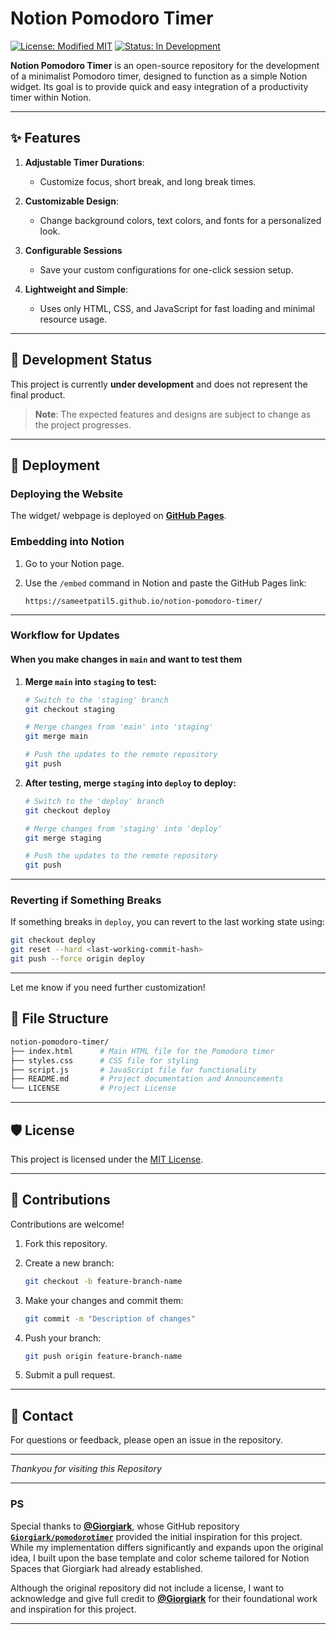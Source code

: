 # Notion Pomodoro Timer  

[![License: Modified MIT](https://img.shields.io/badge/License-Modified%20MIT-blue.svg)](LICENSE)
[![Status: In Development](https://img.shields.io/badge/Status-In%20Development-orange)](https://github.com/sameetpatil5/notion-pomodoro-timer)

**Notion Pomodoro Timer** is an open-source repository for the development of a minimalist Pomodoro timer, designed to function as a simple Notion widget. Its goal is to provide quick and easy integration of a productivity timer within Notion.  

---

## ✨ Features  

1. **Adjustable Timer Durations**:  
   - Customize focus, short break, and long break times.  

2. **Customizable Design**:  
   - Change background colors, text colors, and fonts for a personalized look.  
  
3. **Configurable Sessions**  
   - Save your custom configurations for one-click session setup.  

4. **Lightweight and Simple**:  
   - Uses only HTML, CSS, and JavaScript for fast loading and minimal resource usage.  

---

## 🚧 Development Status  

This project is currently **under development** and does not represent the final product.  
> **Note**: The expected features and designs are subject to change as the project progresses.  

---

## 🚀 Deployment  

### Deploying the Website  

The widget/ webpage is deployed on **[GitHub Pages](https://sameetpatil5.github.io/notion-pomodoro-timer/)**.  

### Embedding into Notion  

1. Go to your Notion page.  
2. Use the `/embed` command in Notion and paste the GitHub Pages link:  

   ```plaintext
   https://sameetpatil5.github.io/notion-pomodoro-timer/
   ```

---

### Workflow for Updates  

#### When you make changes in `main` and want to test them  

1. **Merge `main` into `staging` to test:**  

   ```bash
   # Switch to the 'staging' branch
   git checkout staging

   # Merge changes from 'main' into 'staging'
   git merge main

   # Push the updates to the remote repository
   git push
   ```

2. **After testing, merge `staging` into `deploy` to deploy:**  

   ```bash
   # Switch to the 'deploy' branch
   git checkout deploy

   # Merge changes from 'staging' into 'deploy'
   git merge staging

   # Push the updates to the remote repository
   git push
   ```

---

### Reverting if Something Breaks  

If something breaks in `deploy`, you can revert to the last working state using:  

   ```bash
   git checkout deploy
   git reset --hard <last-working-commit-hash>
   git push --force origin deploy
   ```

---

Let me know if you need further customization!

## 📂 File Structure  

   ```bash
   notion-pomodoro-timer/
   ├── index.html      # Main HTML file for the Pomodoro timer
   ├── styles.css      # CSS file for styling
   ├── script.js       # JavaScript file for functionality
   ├── README.md       # Project documentation and Announcements
   └── LICENSE         # Project License
   ```

---

## 🛡️ License  

This project is licensed under the [MIT License](LICENSE).  

---

## 📢 Contributions  

Contributions are welcome!  

1. Fork this repository.  
2. Create a new branch:  

   ```bash
   git checkout -b feature-branch-name
   ```

3. Make your changes and commit them:  

   ```bash
   git commit -m "Description of changes"
   ```

4. Push your branch:  

   ```bash
   git push origin feature-branch-name
   ```

5. Submit a pull request.  

---

## 💬 Contact  

For questions or feedback, please open an issue in the repository.  

---

_*Thankyou* for visiting this Repository_

---

### PS

Special thanks to **[@Giorgiark](https://github.com/Giorgiark)**, whose GitHub repository [**`Giorgiark/pomodorotimer`**](https://github.com/giorgiark/pomodorotimer/) provided the initial inspiration for this project. While my implementation differs significantly and expands upon the original idea, I built upon the base template and color scheme tailored for Notion Spaces that Giorgiark had already established.  

Although the original repository did not include a license, I want to acknowledge and give full credit to **[@Giorgiark](https://github.com/Giorgiark)** for their foundational work and inspiration for this project.  

---